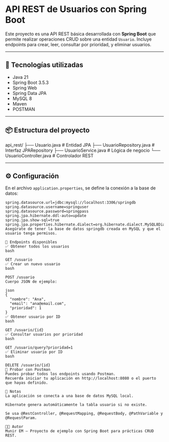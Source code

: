 # API REST de Usuarios con Spring Boot

Este proyecto es una API REST básica desarrollada con **Spring Boot** que permite realizar operaciones CRUD sobre una entidad `Usuario`. Incluye endpoints para crear, leer, consultar por prioridad, y eliminar usuarios.

---

## 🔧 Tecnologías utilizadas

- Java 21
- Spring Boot 3.5.3
- Spring Web
- Spring Data JPA
- MySQL 8
- Maven
- POSTMAN

---

## 📦 Estructura del proyecto

api_rest/
├── Usuario.java # Entidad JPA
├── UsuarioRepository.java # Interfaz JPARepository
├── UsuarioService.java # Lógica de negocio
└── UsuarioController.java # Controlador REST



---

## ⚙️ Configuración

En el archivo `application.properties`, se define la conexión a la base de datos:

```properties
spring.datasource.url=jdbc:mysql://localhost:3306/springdb
spring.datasource.username=springuser
spring.datasource.password=springpass
spring.jpa.hibernate.ddl-auto=update
spring.jpa.show-sql=true
spring.jpa.properties.hibernate.dialect=org.hibernate.dialect.MySQL8Dialect
Asegúrate de tener la base de datos springdb creada en MySQL y que el usuario tenga permisos.

📮 Endpoints disponibles
✅ Obtener todos los usuarios
bash

GET /usuario
✅ Crear un nuevo usuario
bash

POST /usuario
Cuerpo JSON de ejemplo:

json
{
  "nombre": "Ana",
  "email": "ana@email.com",
  "prioridad": 1
}
✅ Obtener usuario por ID
bash

GET /usuario/{id}
✅ Consultar usuarios por prioridad
bash

GET /usuario/query?prioridad=1
✅ Eliminar usuario por ID
bash

DELETE /usuario/{id}
🧪 Probar con Postman
Puedes probar todos los endpoints usando Postman.
Recuerda iniciar tu aplicación en http://localhost:8080 o el puerto que hayas definido.

📌 Notas
La aplicación se conecta a una base de datos MySQL local.

Hibernate genera automáticamente la tabla usuario si no existe.

Se usa @RestController, @RequestMapping, @RequestBody, @PathVariable y @RequestParam.

🧑‍💻 Autor
Munir EM – Proyecto de ejemplo con Spring Boot para prácticas CRUD REST.
